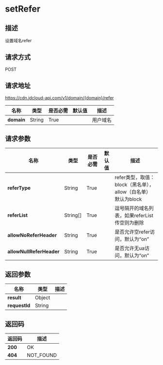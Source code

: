 # setRefer


## 描述
设置域名refer

## 请求方式
POST

## 请求地址
https://cdn.jdcloud-api.com/v1/domain/{domain}/refer

|名称|类型|是否必需|默认值|描述|
|---|---|---|---|---|
|**domain**|String|True| |用户域名|

## 请求参数
|名称|类型|是否必需|默认值|描述|
|---|---|---|---|---|
|**referType**|String|True| |refer类型，取值：block（黑名单），allow（白名单）默认为block|
|**referList**|String[]|True| |逗号隔开的域名列表，如果referList传空则为删除|
|**allowNoReferHeader**|String|True| |是否允许空refer访问，默认为“on”|
|**allowNullReferHeader**|String|True| |是否允许无ua访问，默认为“on”|


## 返回参数
|名称|类型|描述|
|---|---|---|
|**result**|Object| |
|**requestId**|String| |


## 返回码
|返回码|描述|
|---|---|
|**200**|OK|
|**404**|NOT_FOUND|
